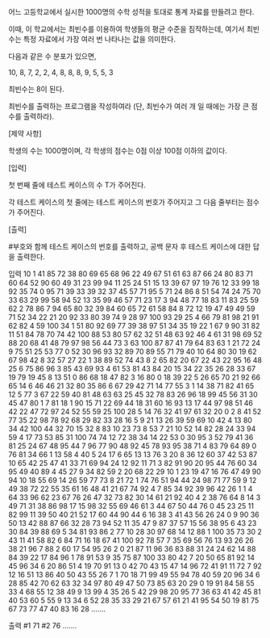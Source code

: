 어느 고등학교에서 실시한 1000명의 수학 성적을 토대로 통계 자료를 만들려고 한다.

이때, 이 학교에서는 최빈수를 이용하여 학생들의 평균 수준을 짐작하는데, 여기서 최빈수는 특정 자료에서 가장 여러 번 나타나는 값을 의미한다.

다음과 같은 수 분포가 있으면,

10, 8, 7, 2, 2, 4, 8, 8, 8, 9, 5, 5, 3

최빈수는 8이 된다.

최빈수를 출력하는 프로그램을 작성하여라 (단, 최빈수가 여러 개 일 때에는 가장 큰 점수를 출력하라).

[제약 사항]

학생의 수는 1000명이며, 각 학생의 점수는 0점 이상 100점 이하의 값이다.
 
[입력]

첫 번째 줄에 테스트 케이스의 수 T가 주어진다.

각 테스트 케이스의 첫 줄에는 테스트 케이스의 번호가 주어지고 그 다음 줄부터는 점수가 주어진다.

[출력]

#부호와 함께 테스트 케이스의 번호를 출력하고, 공백 문자 후 테스트 케이스에 대한 답을 출력한다.

입력
10
1
41 85 72 38 80 69 65 68 96 22 49 67 51 61 63 87 66 24 80 83 71 60 64 52 90 60 49 31 23 99 94 11 25 24 51 15 13 39 67 97 19 76 12 33 99 18 92 35 74 0 95 71 39 33 39 32 37 45 57 71 95 5 71 24 86 8 51 54 74 24 75 70 33 63 29 99 58 94 52 13 35 99 46 57 71 23 17 3 94 48 77 18 83 11 83 25 59 62 2 78 86 7 94 65 80 32 39 84 60 65 72 61 58 84 8 72 12 19 47 49 49 59 71 52 34 22 21 20 92 33 80 39 74 9 28 97 100 93 29 25 4 66 79 81 98 21 91 62 82 4 59 100 34 1 51 80 92 69 77 39 38 97 51 34 35 19 22 1 67 9 90 31 82 11 51 84 78 70 74 42 100 88 53 80 57 62 32 51 48 63 92 46 4 61 31 98 69 52 88 20 68 41 48 79 97 98 56 44 73 3 63 100 87 87 41 79 64 83 63 1 21 72 24 9 75 51 25 53 77 0 52 30 96 93 32 89 70 89 55 71 79 40 10 64 80 30 19 62 67 98 42 8 32 57 27 22 1 38 89 52 74 43 8 2 65 82 20 67 22 43 22 95 16 48 25 6 75 86 96 3 85 43 69 93 4 61 53 81 43 84 20 15 34 22 35 26 28 33 67 19 79 19 45 8 13 51 0 86 68 18 47 82 3 16 80 0 18 39 22 5 26 65 70 21 92 66 65 14 6 46 46 21 32 80 35 86 6 67 29 42 71 14 77 55 3 1 14 38 71 82 41 65 12 5 77 3 67 22 59 40 81 48 63 63 25 45 32 78 83 26 96 18 99 45 56 31 30 45 47 80 1 7 81 18 1 90 15 71 22 69 44 18 31 60 16 93 13 17 44 97 98 51 46 42 22 47 72 97 24 52 55 59 25 100 28 5 14 76 32 41 97 61 32 20 0 2 8 41 52 77 35 22 98 78 92 68 29 82 33 28 16 5 9 21 13 26 39 59 69 10 42 4 13 80 34 42 100 44 32 70 15 32 8 83 10 23 73 8 53 7 21 10 52 14 82 28 24 33 94 59 4 17 73 53 85 31 100 74 74 12 72 38 34 14 22 53 0 30 95 3 52 79 41 36 81 25 24 67 48 95 44 7 96 77 90 48 92 45 78 93 95 38 71 4 83 79 64 89 0 76 81 34 66 1 13 58 4 40 5 24 17 6 65 13 13 76 3 20 8 36 12 60 37 42 53 87 10 65 42 25 47 41 33 71 69 94 24 12 92 11 71 3 82 91 90 20 95 44 76 60 34 95 49 40 89 4 45 27 9 34 82 59 2 20 68 22 29 10 1 23 19 47 16 76 47 49 90 94 10 18 55 69 14 26 59 77 73 8 21 72 1 74 76 51 94 44 24 98 71 77 59 9 12 49 38 72 22 55 35 61 16 48 41 21 67 74 92 4 7 85 34 92 39 96 42 26 1 1 4 64 33 96 62 23 67 76 26 47 32 73 82 30 14 61 21 92 40 4 2 38 76 64 8 14 3 49 71 31 38 86 98 17 15 98 32 55 69 46 61 3 44 67 50 44 76 0 45 23 25 11 82 99 11 39 50 40 21 52 17 60 44 90 44 6 16 38 3 41 43 56 26 24 0 9 90 36 50 13 42 88 87 66 32 28 73 94 52 11 35 47 9 87 37 57 15 56 38 95 6 43 23 30 84 39 88 69 5 34 81 93 86 2 77 10 28 30 97 68 14 12 88 1 100 35 73 30 2 43 11 41 58 82 6 84 71 16 18 67 41 100 92 78 57 7 35 69 56 76 13 93 26 26 38 21 96 7 88 2 60 17 54 95 26 2 0 21 87 11 96 36 83 88 31 24 24 62 14 88 84 39 22 17 84 96 1 78 91 53 9 35 75 87 100 33 80 42 7 20 50 65 81 92 14 45 96 34 6 20 86 51 4 19 70 91 13 0 42 70 43 15 47 14 96 72 41 91 11 72 7 92 12 16 51 13 86 40 50 43 55 26 7 1 70 18 71 99 49 55 94 78 40 59 20 96 34 6 28 85 42 70 62 63 32 34 97 80 49 47 50 73 85 63 20 29 0 19 91 84 58 55 33 4 68 55 12 38 49 9 13 99 4 35 26 5 42 29 98 20 95 77 36 63 41 42 45 81 40 53 60 5 55 9 13 34 6 52 28 35 33 29 21 67 57 61 21 41 95 54 50 19 81 75 67 73 77 47 40 83 16 28
.......



출력
#1 71
#2 76
.......